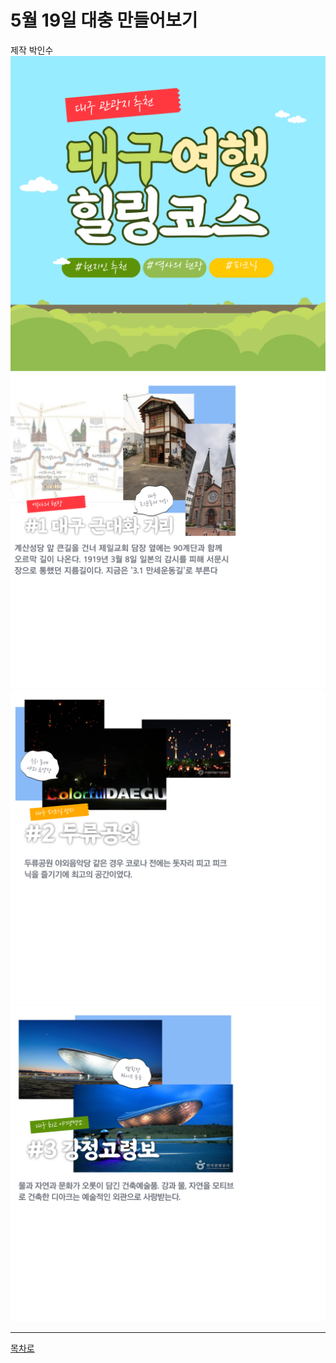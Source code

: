 # 5월 19일 대충 만들어보기  

제작 박인수
![](https://github.com/isp829/2021_MHC_3/blob/main/5.19/001.PNG)  
![](https://github.com/isp829/2021_MHC_3/blob/main/5.19/002.PNG)  
![](https://github.com/isp829/2021_MHC_3/blob/main/5.19/003.PNG)  
![](https://github.com/isp829/2021_MHC_3/blob/main/5.19/004.PNG)  

----------------------  
[목차로](https://github.com/isp829/2021_MHC_3/blob/main/README.md)  
